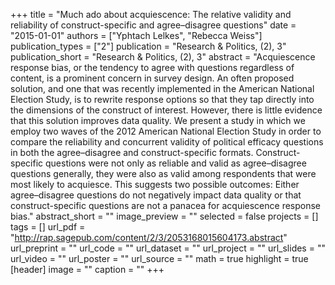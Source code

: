 +++
title = "Much ado about acquiescence: The relative validity and reliability of construct-specific and agree–disagree questions"
date = "2015-01-01"
authors = ["Yphtach Lelkes", "Rebecca Weiss"]
publication_types = ["2"]
publication = "Research & Politics, (2), 3"
publication_short = "Research & Politics, (2), 3"
abstract = "Acquiescence response bias, or the tendency to agree with questions regardless of content, is a prominent concern in survey design. An often proposed solution, and one that was recently implemented in the American National Election Study, is to rewrite response options so that they tap directly into the dimensions of the construct of interest. However, there is little evidence that this solution improves data quality. We present a study in which we employ two waves of the 2012 American National Election Study in order to compare the reliability and concurrent validity of political efficacy questions in both the agree–disagree and construct-specific formats. Construct-specific questions were not only as reliable and valid as agree–disagree questions generally, they were also as valid among respondents that were most likely to acquiesce. This suggests two possible outcomes: Either agree–disagree questions do not negatively impact data quality or that construct-specific questions are not a panacea for acquiescence response bias."
abstract_short = ""
image_preview = ""
selected = false
projects = []
tags = []
url_pdf = "http://rap.sagepub.com/content/2/3/2053168015604173.abstract"
url_preprint = ""
url_code = ""
url_dataset = ""
url_project = ""
url_slides = ""
url_video = ""
url_poster = ""
url_source = ""
math = true
highlight = true
[header]
image = ""
caption = ""
+++
